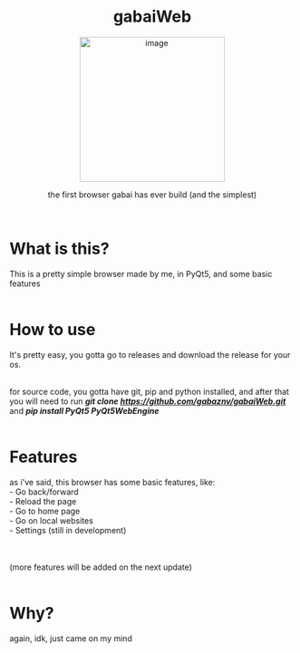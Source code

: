 <h1 align=center>gabaiWeb</h1>
<p align=center><img src="https://github.com/user-attachments/assets/0e8ee3e7-c389-4c7f-8307-aef1d2efbed5" width=256 height=256 alt="image"/></p>
<p align=center>the first browser gabai has ever build (and the simplest)</p>
<br>

# What is this?
This is a pretty simple browser made by me, in PyQt5, and some basic features
<br>
<br>

# How to use
It's pretty easy, you gotta go to releases and download the release for your os.
<br>
<br>

for source code, you gotta have git, pip and python installed, and after that you will need to run ***git clone https://github.com/gabaznv/gabaiWeb.git*** and ***pip install PyQt5 PyQt5WebEngine***
<br>
<br>

# Features
as i've said, this browser has some basic features, like:
<br>
        - Go back/forward
        <br>
        - Reload the page
        <br>
        - Go to home page
        <br>
        - Go on local websites
        <br>
        - Settings (still in development)

<br>
<br>
(more features will be added on the next update)
<br>
<br>

# Why?
again, idk, just came on my mind
